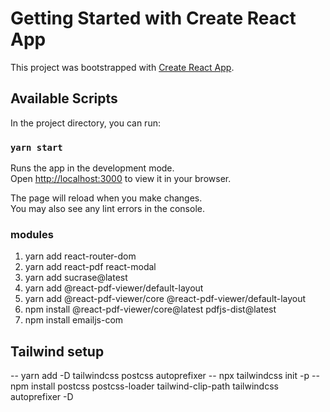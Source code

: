 # Getting Started with Create React App

This project was bootstrapped with [Create React App](https://github.com/facebook/create-react-app).

## Available Scripts

In the project directory, you can run:

### `yarn start`

Runs the app in the development mode.\
Open [http://localhost:3000](http://localhost:3000) to view it in your browser.

The page will reload when you make changes.\
You may also see any lint errors in the console.

### modules
 1. yarn add react-router-dom
 2. yarn add react-pdf react-modal
 3. yarn add sucrase@latest
 4. yarn add @react-pdf-viewer/default-layout
 5. yarn add @react-pdf-viewer/core @react-pdf-viewer/default-layout
 6. npm install @react-pdf-viewer/core@latest pdfjs-dist@latest
 7. npm install emailjs-com




## Tailwind setup 
 -- yarn add -D tailwindcss postcss autoprefixer
 -- npx tailwindcss init -p
 -- npm install postcss postcss-loader tailwind-clip-path tailwindcss autoprefixer -D



